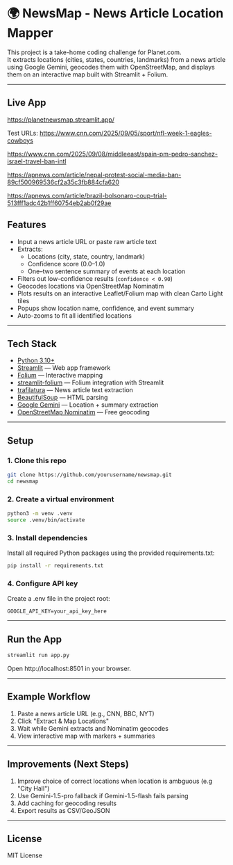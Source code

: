 # 🌍 NewsMap - News Article Location Mapper

This project is a take-home coding challenge for Planet.com.  
It extracts locations (cities, states, countries, landmarks) from a news article using Google Gemini, geocodes them with OpenStreetMap, and displays them on an interactive map built with Streamlit + Folium.

---

## Live App
https://planetnewsmap.streamlit.app/

Test URLs:
https://www.cnn.com/2025/09/05/sport/nfl-week-1-eagles-cowboys

https://www.cnn.com/2025/09/08/middleeast/spain-pm-pedro-sanchez-israel-travel-ban-intl

https://apnews.com/article/nepal-protest-social-media-ban-89cf500969536cf2a35c3fb884cfa620

https://apnews.com/article/brazil-bolsonaro-coup-trial-513fff1adc42b1ff60754eb2ab0f29ae

## Features

- Input a news article URL or paste raw article text
- Extracts:
  - Locations (city, state, country, landmark)
  - Confidence score (0.0–1.0)
  - One–two sentence summary of events at each location
- Filters out low-confidence results (`confidence < 0.90`)
- Geocodes locations via OpenStreetMap Nominatim
- Plots results on an interactive Leaflet/Folium map with clean Carto Light tiles
- Popups show location name, confidence, and event summary
- Auto-zooms to fit all identified locations

---

## Tech Stack

- [Python 3.10+](https://www.python.org/)
- [Streamlit](https://streamlit.io/) — Web app framework
- [Folium](https://python-visualization.github.io/folium/) — Interactive mapping
- [streamlit-folium](https://github.com/randyzwitch/streamlit-folium) — Folium integration with Streamlit
- [trafilatura](https://github.com/adbar/trafilatura) — News article text extraction
- [BeautifulSoup](https://www.crummy.com/software/BeautifulSoup/) — HTML parsing
- [Google Gemini](https://ai.google.dev/) — Location + summary extraction
- [OpenStreetMap Nominatim](https://nominatim.org/) — Free geocoding

---

## Setup

### 1. Clone this repo
```bash
git clone https://github.com/yourusername/newsmap.git
cd newsmap
```

### 2. Create a virtual environment
```bash
python3 -m venv .venv
source .venv/bin/activate
```

### 3. Install dependencies
Install all required Python packages using the provided requirements.txt:
```bash
pip install -r requirements.txt
```

### 4. Configure API key
Create a .env file in the project root:
```env
GOOGLE_API_KEY=your_api_key_here
```

---

## Run the App
```bash
streamlit run app.py
```
Open http://localhost:8501 in your browser.

---

## Example Workflow

1. Paste a news article URL (e.g., CNN, BBC, NYT)
2. Click "Extract & Map Locations"
3. Wait while Gemini extracts and Nominatim geocodes
4. View interactive map with markers + summaries

---

## Improvements (Next Steps)

1. Improve choice of correct locations when location is ambguous (e.g "City Hall")
2. Use Gemini-1.5-pro fallback if Gemini-1.5-flash fails parsing
3. Add caching for geocoding results
4. Export results as CSV/GeoJSON

---

## License

MIT License
